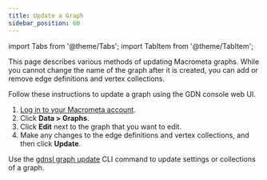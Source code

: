 ```yaml
---
title: Update a Graph
sidebar_position: 60
---
```


import Tabs from '@theme/Tabs';
import TabItem from '@theme/TabItem';

This page describes various methods of updating Macrometa graphs. While you cannot change the name of the graph after it is created, you can add or remove edge definitions and vertex collections.

<Tabs groupId="operating-systems">
<TabItem value="console" label="Web Console">

Follow these instructions to update a graph using the GDN console web UI.

1. [Log in to your Macrometa account](https://auth.paas.macrometa.io/).
1. Click **Data > Graphs**.
1. Click **Edit** next to the graph that you want to edit.
1. Make any changes to the edge definitions and vertex collections, and then click **Update**.

</TabItem>
<TabItem value="cli" label="CLI">

Use the [gdnsl graph update](../../cli/graph-cli#gdnsl-graph-update) CLI command to update settings or collections of a graph.

</TabItem>
</Tabs>
